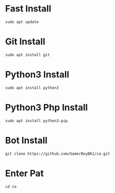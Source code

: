   # Fast Install 
  
```
sudo apt update
```
# Git Install 

```
sudo apt install git
```
# Python3 Install

```
sudo apt install python3
```

# Python3 Php Install 

```
sudo apt install python3-pip
```

# Bot Install 

```
git clone https://github.com/GamerBoyBK1/co.git
```

# Enter Pat

```
cd co
```
